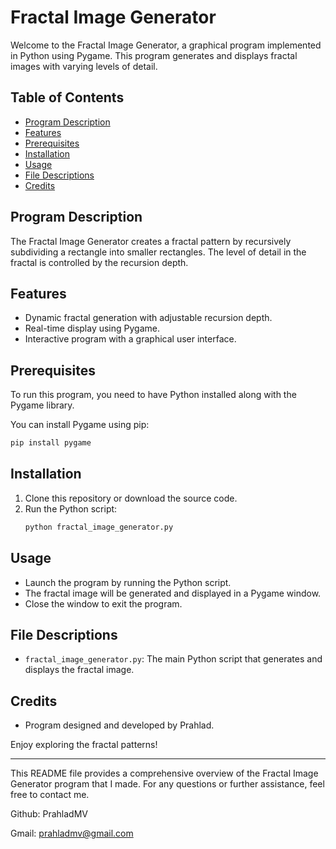 # Fractal Image Generator

Welcome to the Fractal Image Generator, a graphical program implemented in Python using Pygame. This program generates and displays fractal images with varying levels of detail.

## Table of Contents
- [Program Description](#program-description)
- [Features](#features)
- [Prerequisites](#prerequisites)
- [Installation](#installation)
- [Usage](#usage)
- [File Descriptions](#file-descriptions)
- [Credits](#credits)

## Program Description
The Fractal Image Generator creates a fractal pattern by recursively subdividing a rectangle into smaller rectangles. The level of detail in the fractal is controlled by the recursion depth.

## Features
- Dynamic fractal generation with adjustable recursion depth.
- Real-time display using Pygame.
- Interactive program with a graphical user interface.

## Prerequisites
To run this program, you need to have Python installed along with the Pygame library.

You can install Pygame using pip:
```bash
pip install pygame
```

## Installation
1. Clone this repository or download the source code.
2. Run the Python script:
   ```bash
   python fractal_image_generator.py
   ```

## Usage
- Launch the program by running the Python script.
- The fractal image will be generated and displayed in a Pygame window.
- Close the window to exit the program.

## File Descriptions
- `fractal_image_generator.py`: The main Python script that generates and displays the fractal image.

## Credits
- Program designed and developed by Prahlad.

Enjoy exploring the fractal patterns!

---

This README file provides a comprehensive overview of the Fractal Image Generator program that I made. For any questions or further assistance, feel free to contact me.

Github: PrahladMV

Gmail: prahladmv@gmail.com

